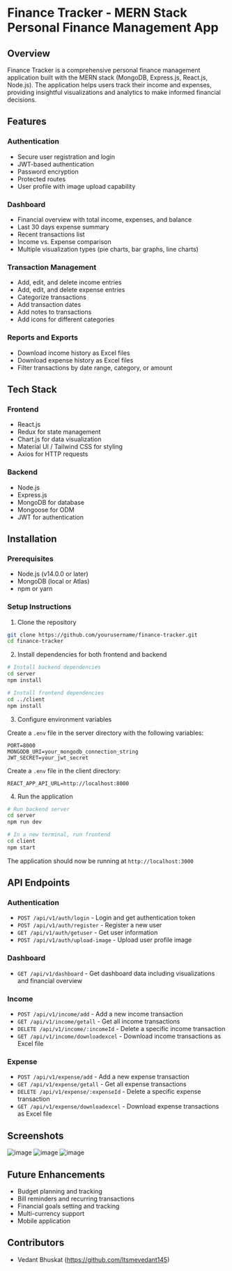 # Finance Tracker - MERN Stack Personal Finance Management App

## Overview

Finance Tracker is a comprehensive personal finance management application built with the MERN stack (MongoDB, Express.js, React.js, Node.js). The application helps users track their income and expenses, providing insightful visualizations and analytics to make informed financial decisions.

## Features

### Authentication
- Secure user registration and login
- JWT-based authentication
- Password encryption
- Protected routes
- User profile with image upload capability

### Dashboard
- Financial overview with total income, expenses, and balance
- Last 30 days expense summary
- Recent transactions list
- Income vs. Expense comparison
- Multiple visualization types (pie charts, bar graphs, line charts)

### Transaction Management
- Add, edit, and delete income entries
- Add, edit, and delete expense entries
- Categorize transactions
- Add transaction dates
- Add notes to transactions
- Add icons for different categories

### Reports and Exports
- Download income history as Excel files
- Download expense history as Excel files
- Filter transactions by date range, category, or amount

## Tech Stack

### Frontend
- React.js
- Redux for state management
- Chart.js for data visualization
- Material UI / Tailwind CSS for styling
- Axios for HTTP requests

### Backend
- Node.js
- Express.js
- MongoDB for database
- Mongoose for ODM
- JWT for authentication

## Installation

### Prerequisites
- Node.js (v14.0.0 or later)
- MongoDB (local or Atlas)
- npm or yarn

### Setup Instructions

1. Clone the repository
```bash
git clone https://github.com/yourusername/finance-tracker.git
cd finance-tracker
```

2. Install dependencies for both frontend and backend
```bash
# Install backend dependencies
cd server
npm install

# Install frontend dependencies
cd ../client
npm install
```

3. Configure environment variables
   
Create a `.env` file in the server directory with the following variables:
```
PORT=8000
MONGODB_URI=your_mongodb_connection_string
JWT_SECRET=your_jwt_secret
```

Create a `.env` file in the client directory:
```
REACT_APP_API_URL=http://localhost:8000
```

4. Run the application
```bash
# Run backend server
cd server
npm run dev

# In a new terminal, run frontend
cd client
npm start
```

The application should now be running at `http://localhost:3000`

## API Endpoints

### Authentication
- `POST /api/v1/auth/login` - Login and get authentication token
- `POST /api/v1/auth/register` - Register a new user
- `GET /api/v1/auth/getuser` - Get user information
- `POST /api/v1/auth/upload-image` - Upload user profile image

### Dashboard
- `GET /api/v1/dashboard` - Get dashboard data including visualizations and financial overview

### Income
- `POST /api/v1/income/add` - Add a new income transaction
- `GET /api/v1/income/getall` - Get all income transactions
- `DELETE /api/v1/income/:incomeId` - Delete a specific income transaction
- `GET /api/v1/income/downloadexcel` - Download income transactions as Excel file

### Expense
- `POST /api/v1/expense/add` - Add a new expense transaction
- `GET /api/v1/expense/getall` - Get all expense transactions
- `DELETE /api/v1/expense/:expenseId` - Delete a specific expense transaction
- `GET /api/v1/expense/downloadexcel` - Download expense transactions as Excel file



## Screenshots

![image](https://github.com/user-attachments/assets/7301d277-1265-4836-96c7-8acc6610df14)
![image](https://github.com/user-attachments/assets/ca662216-d6a0-4b30-b6c5-a16f289f45df)
![image](https://github.com/user-attachments/assets/a24cdf6f-d7cf-4400-9f9c-f66a201f3625)




## Future Enhancements
- Budget planning and tracking
- Bill reminders and recurring transactions
- Financial goals setting and tracking
- Multi-currency support
- Mobile application

## Contributors
- Vedant Bhuskat (https://github.com/Itsmevedant145)
  
